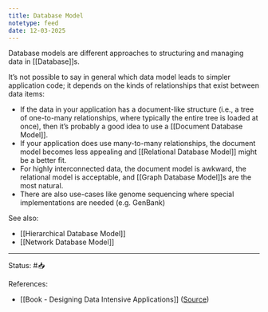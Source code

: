 ```yaml
---
title: Database Model
notetype: feed
date: 12-03-2025
---
```

Database models are different approaches to structuring and managing data in [[Database]]s.

It’s not possible to say in general which data model leads to simpler application code; it depends on the kinds of relationships that exist between data items:
- If the data in your application has a document-like structure (i.e., a tree of one-to-many relationships, where typically the entire tree is loaded at once), then it’s probably a good idea to use a [[Document Database Model]].
- If your application does use many-to-many relationships, the document model becomes less appealing and [[Relational Database Model]] might be a better fit.
- For highly interconnected data, the document model is awkward, the relational model is acceptable, and [[Graph Database Model]]s are the most natural.
- There are also use-cases like genome sequencing where special implementations are needed (e.g. GenBank)

See also:
- [[Hierarchical Database Model]]
- [[Network Database Model]]

-----

Status: #📥

References:
-  [[Book - Designing Data Intensive Applications]] ([Source](https://www.amazon.com/Designing-Data-Intensive-Applications-Reliable-Maintainable/dp/1449373321))
